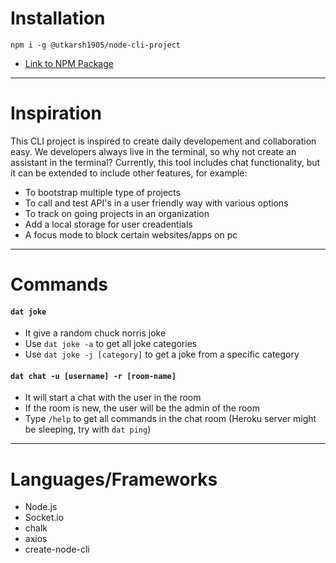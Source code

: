 # Installation

```
npm i -g @utkarsh1905/node-cli-project

```
- [Link to NPM Package](https://www.npmjs.com/package/@utkarsh1905/node-cli-project)
---

# Inspiration

This CLI project is inspired to create daily developement and collaboration easy. We developers always live in the terminal, so why not create an assistant in the terminal?
Currently, this tool includes chat functionality, but it can be extended to include other features, for example:
- To bootstrap multiple type of projects
- To call and test API's in a user friendly way with various options
- To track on going projects in an organization 
- Add a local storage for user creadentials
- A focus mode to block certain websites/apps on pc

---
 # Commands

 #### `dat joke`
 - It give a random chuck norris joke
 - Use `dat joke -a` to get all joke categories
 - Use `dat joke -j [category]` to get a joke from a specific category

 #### `dat chat -u [username] -r [room-name]`
 - It will start a chat with the user <username> in the room <room-name>
 - If the room is new, the user will be the admin of the room
 - Type `/help` to get all commands in the chat room
 (Heroku server might be sleeping, try with `dat ping`)

 ---

 # Languages/Frameworks
 - Node.js
 - Socket.io
 - chalk
 - axios
 - create-node-cli